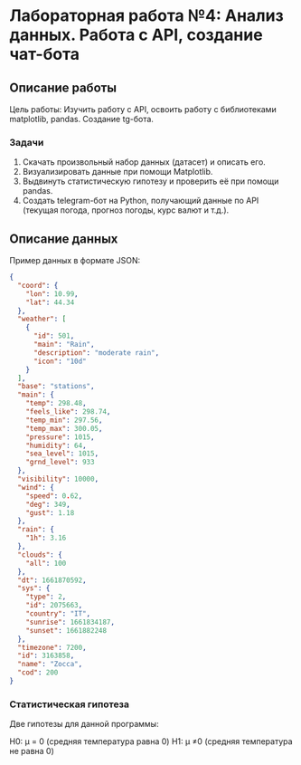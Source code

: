# Лабораторная работа №4: Анализ данных. Работа с API, создание чат-бота

## Описание работы
Цель работы: Изучить работу с API, освоить работу с библиотеками matplotlib, pandas. Создание tg-бота.


### Задачи
1. Скачать произвольный набор данных (датасет) и описать его.
2. Визуализировать данные при помощи Matplotlib.
3. Выдвинуть статистическую гипотезу и проверить её при помощи pandas.
4. Создать telegram-бот на Python, получающий данные по API (текущая погода, прогноз погоды, курс валют и т.д.).

## Описание данных
Пример данных в формате JSON:

```json
{
  "coord": {
    "lon": 10.99,
    "lat": 44.34
  },
  "weather": [
    {
      "id": 501,
      "main": "Rain",
      "description": "moderate rain",
      "icon": "10d"
    }
  ],
  "base": "stations",
  "main": {
    "temp": 298.48,
    "feels_like": 298.74,
    "temp_min": 297.56,
    "temp_max": 300.05,
    "pressure": 1015,
    "humidity": 64,
    "sea_level": 1015,
    "grnd_level": 933
  },
  "visibility": 10000,
  "wind": {
    "speed": 0.62,
    "deg": 349,
    "gust": 1.18
  },
  "rain": {
    "1h": 3.16
  },
  "clouds": {
    "all": 100
  },
  "dt": 1661870592,
  "sys": {
    "type": 2,
    "id": 2075663,
    "country": "IT",
    "sunrise": 1661834187,
    "sunset": 1661882248
  },
  "timezone": 7200,
  "id": 3163858,
  "name": "Zocca",
  "cod": 200
}
```
### Статистическая гипотеза
Две гипотезы для данной программы:

H0: µ = 0 (средняя температура равна 0)
H1: µ ≠0 (средняя температура не равна 0)
